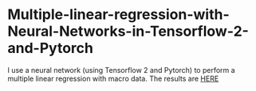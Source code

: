 # Multiple-linear-regression-with-Neural-Networks-in-Tensorflow-2-and-Pytorch

I use a neural network (using Tensorflow 2 and Pytorch) to perform a multiple linear regression with macro data. The results are [HERE](linearregression_nn_regressionelineare.pdf)
